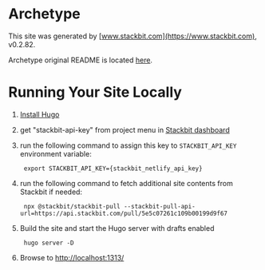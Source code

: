 # Archetype

This site was generated by [www.stackbit.com](https://www.stackbit.com), v0.2.82.

Archetype original README is located [here](./README.theme.md).

# Running Your Site Locally

1. [Install Hugo](https://gohugo.io/getting-started/quick-start/#step-1-install-hugo)

1. get "stackbit-api-key" from project menu in [Stackbit dashboard](https://app.stackbit.com/dashboard)

1. run the following command to assign this key to `STACKBIT_API_KEY` environment variable:

        export STACKBIT_API_KEY={stackbit_netlify_api_key}

1. run the following command to fetch additional site contents from Stackbit if needed:

        npx @stackbit/stackbit-pull --stackbit-pull-api-url=https://api.stackbit.com/pull/5e5c07261c109b00199d9f67

1. Build the site and start the Hugo server with drafts enabled

        hugo server -D

1. Browse to [http://localhost:1313/](http://localhost:1313/)
